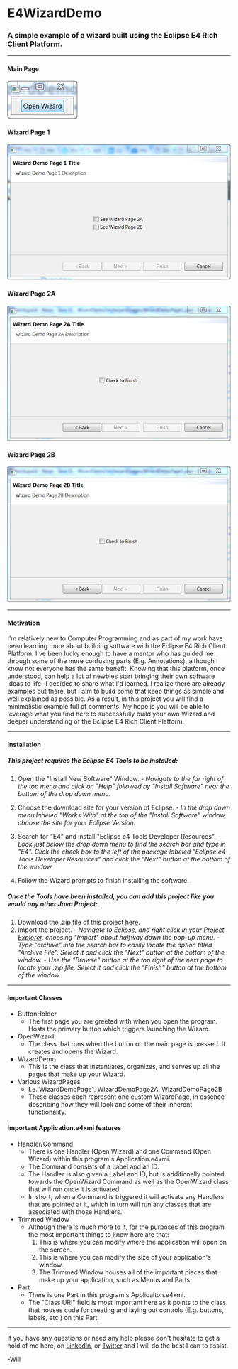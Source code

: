 # E4WizardDemo 
### A simple example of a wizard built using the Eclipse E4 Rich Client Platform.

----------

#### Main Page
![enter image description here](https://github.com/William-Lake/E4WizardDemo/blob/master/SamplePhotos/Main%20Page.PNG?raw=true)

#### Wizard Page 1
![enter image description here](https://github.com/William-Lake/E4WizardDemo/blob/master/SamplePhotos/Wizard%20Page%201.PNG?raw=true)

#### Wizard Page 2A
![enter image description here](https://github.com/William-Lake/E4WizardDemo/blob/master/SamplePhotos/Wizard%20Page%202A.PNG?raw=true)

#### Wizard Page 2B
![enter image description here](https://github.com/William-Lake/E4WizardDemo/blob/master/SamplePhotos/Wizard%20Page%202B.PNG?raw=true)


----------
#### Motivation
I'm relatively new to Computer Programming and as part of my work have been learning more about building software with the Eclipse E4 Rich Client Platform. I've been lucky enough to have a mentor who has guided me through some of the more confusing parts (E.g. Annotations), although I know not everyone has the same benefit. Knowing that this platform, once understood, can help a lot of newbies start bringing their own software ideas to life- I decided to share what I'd learned. I realize there are already examples out there, but I aim to build some that keep things as simple and well explained as possible. As a result, in this project you will find a minimalistic example full of comments. My hope is you will be able to leverage what you find here to successfully build your own Wizard and deeper understanding of the Eclipse E4 Rich Client Platform.


----------
#### Installation
##### This project requires the Eclipse E4 Tools to be installed:

 1. Open the "Install New Software" Window.
	 *- Navigate to the far right of the top menu and click on "Help" followed by "Install Software" near the bottom of the drop down menu.*
	 
 2. Choose the download site for your version of Eclipse.
	 *- In the drop down menu labeled "Works With" at the top of the "Install Software" window, choose the site for your Eclipse Version.*
	 
 3. Search for "E4" and install "Eclipse e4 Tools Developer Resources".
	 *- Look just below the drop down menu to find the search bar and type in "E4". Click the check box to the left of the package labeled "Eclipse e4 Tools Developer Resources" and click the "Next" button at the bottom of the window.*
	 
 4. Follow the Wizard prompts to finish installing the software.


##### Once the Tools have been installed, you can add this project like you would any other Java Project:

 1. Download the .zip file of this project [here](https://github.com/William-Lake/E4WizardDemo/blob/master/E4WizardDemo.zip).
 2. Import the project.
	 *- Navigate to Eclipse, and right click in your [Project Explorer](http://help.eclipse.org/luna/topic/org.eclipse.platform.doc.user/images/Image275_project_explorer.png), choosing "Import" about halfway down the pop-up menu.* 
	 *- Type "archive" into the search bar to easily locate the option titled "Archive File". Select it and click the "Next" button at the bottom of the window.*
	 *- Use the "Browse" button at the top right of the next page to locate your .zip file. Select it and click the "Finish" button at the bottom of the window.*


----------


#### Important Classes

 - ButtonHolder
	 - The first page you are greeted with when you open the program. Hosts the primary button which triggers launching the Wizard.
 - OpenWizard
	 - The class that runs when the button on the main page is pressed. It creates and opens the Wizard.
 - WizardDemo
	 - This is the class that instantiates, organizes, and serves up all the pages that make up your Wizard.
 - Various WizardPages
	 - I.e. WizardDemoPage1, WizardDemoPage2A, WizardDemoPage2B
	 - These classes each represent one custom WizardPage, in essence describing how they will look and some of their inherent functionality.

#### Important Application.e4xmi features

 - Handler/Command
	 - There is one Handler (Open Wizard) and one Command (Open Wizard) within this program's Application.e4xmi.
	 - The Command consists of a Label and an ID.
	 - The Handler is also given a Label and ID, but is additionally pointed towards the OpenWizard Command as well as the OpenWizard class that will run once it is activated.
	 - In short, when a Command is triggered it will activate any Handlers that are pointed at it, which in turn will run any classes that are associated with those Handlers.
 - Trimmed Window
	 - Although there is much more to it, for the purposes of this program the most important things to know here are that:
		 1. This is where you can modify where the application will open on the screen.
		 2. This is where you can modify the size of your application's window.
		 3. The Trimmed Window houses all of the important pieces that make up your application, such as Menus and Parts.
 - Part
	 - There is one Part in this program's Applicaiton.e4xmi.
	 - The "Class URI" field is most important here as it points to the class that houses code for creating and laying out controls (E.g. buttons, labels, etc.) on this Part. 


----------
If you have any questions or need any help please don't hesitate to get a hold of me here, on [LinkedIn](www.linkedin.com/in/william-lake-543535a5), or [Twitter](https://twitter.com/SynapseDynamo) and I will do the best I can to assist.

-Will
